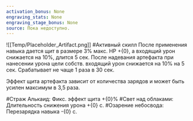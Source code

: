```yaml
---
activation_bonus: None
engraving_stats: None
engraving_stage_bonus: None
source: Пока недоступно.
---
```

![[Temp/Placeholder_Artifact.png]]
#Активный скилл
После применения навыка дается щит в размере 3% макс. HP +{0}, а входящий урон снижается на 10%, длится 5 сек.
После надевания артефакта при нанесении урона цели собств. входящий урон снижается на 10% на 5 сек. Срабатывает не чаще 1 раза в 30 сек.

Эффект щита артефакта зависит от количества зарядов и может быть усилен максимум в 3,5 раза.

#Страж Алькаид: 
Фикс. эффект щита +{0}%
#Свет над облаками: 
Длительность снижения урона +{0} с.
#Озарение небосвода: 
Перезарядка навыка -{0} с.

